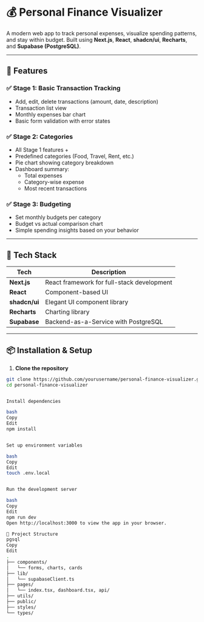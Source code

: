 # 💰 Personal Finance Visualizer

A modern web app to track personal expenses, visualize spending patterns, and stay within budget. Built using **Next.js**, **React**, **shadcn/ui**, **Recharts**, and **Supabase (PostgreSQL)**.

---

## 🚀 Features

### ✅ Stage 1: Basic Transaction Tracking
- Add, edit, delete transactions (amount, date, description)
- Transaction list view
- Monthly expenses bar chart
- Basic form validation with error states

### ✅ Stage 2: Categories
- All Stage 1 features +
- Predefined categories (Food, Travel, Rent, etc.)
- Pie chart showing category breakdown
- Dashboard summary:
  - Total expenses
  - Category-wise expense
  - Most recent transactions

### ✅ Stage 3: Budgeting
- Set monthly budgets per category
- Budget vs actual comparison chart
- Simple spending insights based on your behavior

---

## 🧱 Tech Stack

| Tech            | Description                                |
|-----------------|--------------------------------------------|
| **Next.js**     | React framework for full-stack development |
| **React**       | Component-based UI                         |
| **shadcn/ui**   | Elegant UI component library               |
| **Recharts**    | Charting library                           |
| **Supabase**    | Backend-as-a-Service with PostgreSQL       |

---

## 📦 Installation & Setup

1. **Clone the repository**
```bash
git clone https://github.com/yourusername/personal-finance-visualizer.git
cd personal-finance-visualizer


Install dependencies

bash
Copy
Edit
npm install


Set up environment variables

bash
Copy
Edit
touch .env.local


Run the development server

bash
Copy
Edit
npm run dev
Open http://localhost:3000 to view the app in your browser.

📁 Project Structure
pgsql
Copy
Edit
.
├── components/
│   └── forms, charts, cards
├── lib/
│   └── supabaseClient.ts
├── pages/
│   └── index.tsx, dashboard.tsx, api/
├── utils/
├── public/
├── styles/
└── types/
